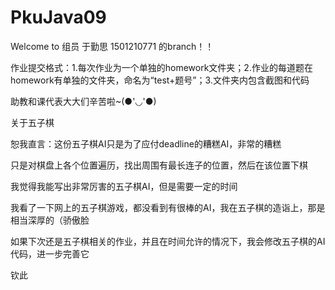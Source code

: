 # PkuJava09


<p> Welcome to 组员 于勤思 1501210771 的branch！！</p>
 
<p></p><p></p>
<p>作业提交格式：1.每次作业为一个单独的homework文件夹；2.作业的每道题在homework有单独的文件夹，命名为“test+题号”；3.文件夹内包含截图和代码</p>
<p>助教和课代表大大们辛苦啦~(●'◡'●)</p>
<p></p>
<p>关于五子棋</p>
<p>恕我直言：这份五子棋AI只是为了应付deadline的糟糕AI，非常的糟糕</p>
<p>只是对棋盘上各个位置遍历，找出周围有最长连子的位置，然后在该位置下棋</p>
<p>我觉得我能写出非常厉害的五子棋AI，但是需要一定的时间</p>
<p>我看了一下网上的五子棋游戏，都没看到有很棒的AI，我在五子棋的造诣上，那是相当深厚的（骄傲脸</p>
<p>如果下次还是五子棋相关的作业，并且在时间允许的情况下，我会修改五子棋的AI代码，进一步完善它</p>
<p>钦此</p>
